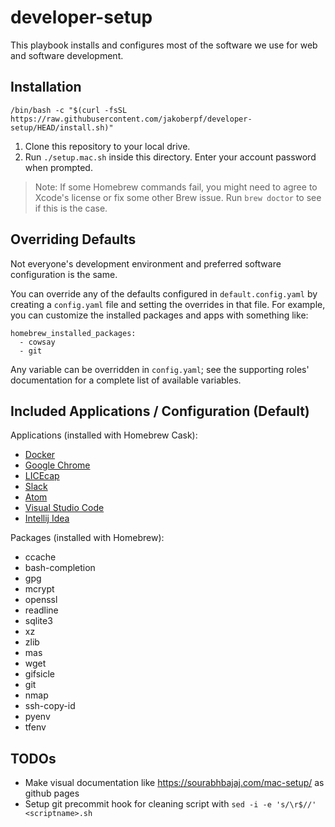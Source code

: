 # developer-setup

This playbook installs and configures most of the software we use for web and software development.

## Installation

```
/bin/bash -c "$(curl -fsSL https://raw.githubusercontent.com/jakoberpf/developer-setup/HEAD/install.sh)"
```

1. Clone this repository to your local drive.
2. Run `./setup.mac.sh` inside this directory. Enter your account password when prompted.

> Note: If some Homebrew commands fail, you might need to agree to Xcode's license or fix some other Brew issue. Run `brew doctor` to see if this is the case.

## Overriding Defaults

Not everyone's development environment and preferred software configuration is the same.

You can override any of the defaults configured in `default.config.yaml` by creating a `config.yaml` file and setting the overrides in that file. For example, you can customize the installed packages and apps with something like:

    homebrew_installed_packages:
      - cowsay
      - git

Any variable can be overridden in `config.yaml`; see the supporting roles' documentation for a complete list of available variables.

## Included Applications / Configuration (Default)

Applications (installed with Homebrew Cask):

- [Docker](https://www.docker.com/)
- [Google Chrome](https://www.google.com/chrome/)
- [LICEcap](http://www.cockos.com/licecap/)
- [Slack](https://slack.com/)
- [Atom](https://atom.io/)
- [Visual Studio Code](https://code.visualstudio.com/)
- [Intellij Idea](https://www.jetbrains.com/idea/)

Packages (installed with Homebrew):

- ccache
- bash-completion
- gpg
- mcrypt
- openssl
- readline
- sqlite3
- xz
- zlib
- mas
- wget
- gifsicle
- git
- nmap
- ssh-copy-id
- pyenv
- tfenv

## TODOs

- Make visual documentation like <https://sourabhbajaj.com/mac-setup/> as github pages
- Setup git precommit hook for cleaning script with ``sed -i -e 's/\r$//' <scriptname>.sh``
